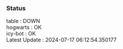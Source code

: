 ### Status


table : DOWN  
hogwarts : OK  
icy-bot : OK  
Latest Update : 2024-07-17 06:12:54.350177
